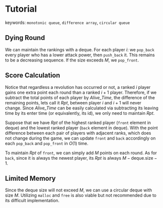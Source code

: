 # Tutorial
keywords: `monotonic queue`, `difference array`, `circular queue`

## Dying Round
We can maintain the rankings with a deque. For each player $i$: we `pop_back` every player who has a lower attack power, then `push_back` it. This remains to be a decreasing sequence. If the size exceeds $M$, we `pop_front`. 

## Score Calculation
Notice that regardless a revolution has occurred or not, a ranked $i$ player gains one extra point each round than a ranked $i+1$ player. Therefore, if we subtract the total points of each player by *Alive_Time*, the difference of the remaining points, lets call it *Rpt*, between player $i$ and $i+1$ will never change. Since *Alive_Time* can be easily calculated via subtracting its leaving time by its enter time (or equivalently, its $\text{id}$), we only need to maintain *Rpt*.

Suppose that we have *Rpt* of the highest ranked player (`front` element in deque) and the lowest ranked player (`back` element in deque). With the point difference between each pair of players with adjacent ranks, which does not change during the game, we can update `front` and `back` accordingly on each `pop_back` and `pop_front` in $O(1)$ time. 

To maintain *Rpt* of `front`, we can simply add $M$ points on each round. As for `back`, since it is always the newest player, its *Rpt* is always $M - \text{deque.size} - 1$. 

## Limited Memory

Since the deque size will not exceed $M$, we can use a circular deque with size $M$. 
Utilizing `malloc` and `free` is also viable but not recommended due to its difficult implementation.
